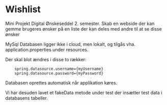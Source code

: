 # Wishlist
Mini Projekt Digital Ønskeseddel 2. semester. Skab en webside der kan gemme brugeres ønsker på en liste der kan deles med andre til at se disse ønsker


MySql Databasen ligger ikke i cloud, men lokalt, og tilgås vha. application.properties under resources.

Der skal blot ændres i disse to rækker:

        spring.datasource.username={myUsername}
        spring.datasource.password={myPassword}

Databasen oprettes automatisk når applikation køres.

Vi har desuden lavet et fakeData metode under test der insætter test data i databasens tabeller.
